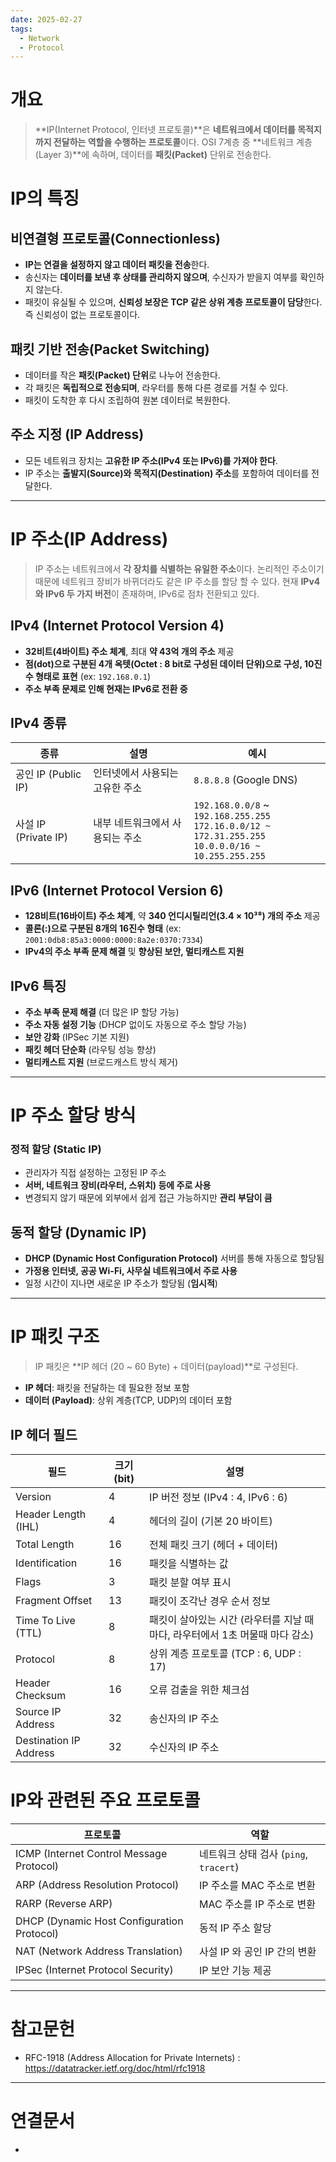 ```yaml
---
date: 2025-02-27
tags:
  - Network
  - Protocol
---
```

# 개요

> **IP(Internet Protocol, 인터넷 프로토콜)**은 **네트워크에서 데이터를 목적지까지 전달하는 역할을 수행하는 프로토콜**이다. OSI 7계층 중 **네트워크 계층(Layer 3)**에 속하며, 데이터를 **패킷(Packet)** 단위로 전송한다.

# **IP의 특징**

## 비연결형 프로토콜(Connectionless)
- **IP는 연결을 설정하지 않고 데이터 패킷을 전송**한다.
- 송신자는 **데이터를 보낸 후 상태를 관리하지 않으며**, 수신자가 받을지 여부를 확인하지 않는다.
- 패킷이 유실될 수 있으며, **신뢰성 보장은 TCP 같은 상위 계층 프로토콜이 담당**한다. 즉 신뢰성이 없는 프로토콜이다.

## 패킷 기반 전송(Packet Switching)
- 데이터를 작은 **패킷(Packet) 단위**로 나누어 전송한다.
- 각 패킷은 **독립적으로 전송되며**, 라우터를 통해 다른 경로를 거칠 수 있다.
- 패킷이 도착한 후 다시 조립하여 원본 데이터로 복원한다.

## 주소 지정 (IP Address)
- 모든 네트워크 장치는 **고유한 IP 주소(IPv4 또는 IPv6)를 가져야 한다**.
- IP 주소는 **출발지(Source)와 목적지(Destination) 주소**를 포함하여 데이터를 전달한다.

---

# IP 주소(IP Address)

> IP 주소는 네트워크에서 **각 장치를 식별하는 유일한 주소**이다. 논리적인 주소이기 때문에 네트워크 장비가 바뀌더라도 같은 IP 주소를 할당 할 수 있다. 현재 **IPv4와 IPv6 두 가지 버전**이 존재하며, IPv6로 점차 전환되고 있다.

## IPv4 (Internet Protocol Version 4)
- **32비트(4바이트) 주소 체계**, 최대 **약 43억 개의 주소** 제공
- **점(dot)으로 구분된 4개 옥텟(Octet : 8 bit로 구성된 데이터 단위)으로 구성, 10진수 형태로 표현** (ex: `192.168.0.1`)
- **주소 부족 문제로 인해 현재는 IPv6로 전환 중**

## IPv4 종류

| 종류                 | 설명                | 예시                                                                                                        |
| ------------------ | ----------------- | --------------------------------------------------------------------------------------------------------- |
| 공인 IP (Public IP)  | 인터넷에서 사용되는 고유한 주소 | `8.8.8.8` (Google DNS)                                                                                    |
| 사설 IP (Private IP) | 내부 네트워크에서 사용되는 주소 | `192.168.0.0/8` ~ `192.168.255.255`<br>`172.16.0.0/12 ~ 172.31.255.255`<br>`10.0.0.0/16 ~ 10.255.255.255` |

## IPv6 (Internet Protocol Version 6)
- **128비트(16바이트) 주소 체계**, 약 **340 언디시틸리언(3.4 × 10³⁸) 개의 주소** 제공
- **콜론(:)으로 구분된 8개의 16진수 형태** (ex: `2001:0db8:85a3:0000:0000:8a2e:0370:7334`)
- **IPv4의 주소 부족 문제 해결** 및 **향상된 보안, 멀티캐스트 지원**

## IPv6 특징
- **주소 부족 문제 해결** (더 많은 IP 할당 가능)
- **주소 자동 설정 기능** (DHCP 없이도 자동으로 주소 할당 가능)
- **보안 강화** (IPSec 기본 지원)
- **패킷 헤더 단순화** (라우팅 성능 향상)
- **멀티캐스트 지원** (브로드캐스트 방식 제거)

---

# IP 주소 할당 방식

### 정적 할당 (Static IP)
- 관리자가 직접 설정하는 고정된 IP 주소
- **서버, 네트워크 장비(라우터, 스위치) 등에 주로 사용**
- 변경되지 않기 때문에 외부에서 쉽게 접근 가능하지만 **관리 부담이 큼**

## 동적 할당 (Dynamic IP)
- **DHCP (Dynamic Host Configuration Protocol)** 서버를 통해 자동으로 할당됨
- **가정용 인터넷, 공공 Wi-Fi, 사무실 네트워크에서 주로 사용**
- 일정 시간이 지나면 새로운 IP 주소가 할당됨 (**임시적**)

---

# IP 패킷 구조

> IP 패킷은 **IP 헤더 (20 ~ 60 Byte) + 데이터(payload)**로 구성된다.

- **IP 헤더**: 패킷을 전달하는 데 필요한 정보 포함
- **데이터 (Payload)**: 상위 계층(TCP, UDP)의 데이터 포함

## IP 헤더 필드

| 필드                     | 크기 (bit) | 설명                                            |
| ---------------------- | -------- | --------------------------------------------- |
| Version                | 4        | IP 버전 정보 (IPv4 : 4, IPv6 : 6)                 |
| Header Length (IHL)    | 4        | 헤더의 길이 (기본 20 바이트)                            |
| Total Length           | 16       | 전체 패킷 크기 (헤더 + 데이터)                           |
| Identification         | 16       | 패킷을 식별하는 값                                    |
| Flags                  | 3        | 패킷 분할 여부 표시                                   |
| Fragment Offset        | 13       | 패킷이 조각난 경우 순서 정보                              |
| Time To Live (TTL)     | 8        | 패킷이 살아있는 시간 (라우터를 지날 때마다, 라우터에서 1초 머물때 마다 감소) |
| Protocol               | 8        | 상위 계층 프로토콜 (TCP : 6, UDP : 17)                |
| Header Checksum        | 16       | 오류 검출을 위한 체크섬                                 |
| Source IP Address      | 32       | 송신자의 IP 주소                                    |
| Destination IP Address | 32       | 수신자의 IP 주소                                    |


# IP와 관련된 주요 프로토콜

| 프로토콜                                       | 역할                             |
| ------------------------------------------ | ------------------------------ |
| ICMP (Internet Control Message Protocol)   | 네트워크 상태 검사 (`ping`, `tracert`) |
| ARP (Address Resolution Protocol)          | IP 주소를 MAC 주소로 변환              |
| RARP (Reverse ARP)                         | MAC 주소를 IP 주소로 변환              |
| DHCP (Dynamic Host Configuration Protocol) | 동적 IP 주소 할당                    |
| NAT (Network Address Translation)          | 사설 IP 와 공인 IP 간의 변환            |
| IPSec (Internet Protocol Security)         | IP 보안 기능 제공                    |


---
# 참고문헌

- RFC-1918 (Address Allocation for Private Internets) : https://datatracker.ietf.org/doc/html/rfc1918

---
# 연결문서

- 